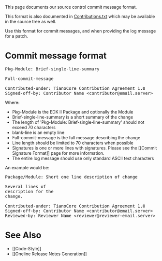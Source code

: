 This page documents our source control commit message format.

This format is also documented in [Contributions.txt](https://edk2.svn.sourceforge.net/svnroot/edk2/trunk/edk2/MdePkg/Contributions.txt) which may be available in the source tree as well.

Use this format for commit messages, and when providing the log message for a patch.

# Commit message format

<pre>
Pkg-Module: Brief-single-line-summary

Full-commit-message

Contributed-under: TianoCore Contribution Agreement 1.0
Signed-off-by: Contributor Name &lt;contributor@email.server&gt;
</pre>

Where:
* Pkg-Module is the EDK II Package and optionally the Module
* Brief-single-line-summary is a short summary of the change
* The length of 'Pkg-Module: Brief-single-line-summary' should not exceed 70 characters
* blank-line is an empty line
* Full-commit-message is the full message describing the change
 * Line length should be limited to 70 characters when possible
* Signatures is one or more lines with signatures.  Please see the [[Commit Signature Format]] page for more information.
* The entire log message should use only standard ASCII text characters

An example would be:
<Pre>
Package/Module: Short one line description of change

Several lines of
description for the
change.

Contributed-under: TianoCore Contribution Agreement 1.0
Signed-off-by: Contributor Name &lt;contributor@email.server&gt;
Reviewed-by: Reviewer Name &lt;reviewer@reviewer-email.server&gt;
</Pre>

# See Also
* [[Code-Style]]
* [[Oneline Release Notes Generation]]
